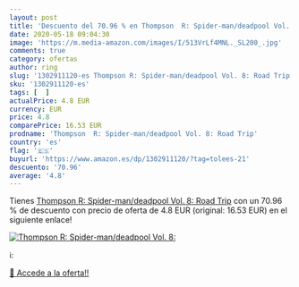 ```yaml
---
layout: post
title: 'Descuento del 70.96 % en Thompson  R: Spider-man/deadpool Vol. 8:'
date: 2020-05-18 09:04:30
image: 'https://m.media-amazon.com/images/I/513VrLf4MNL._SL200_.jpg'
comments: true
category: ofertas
author: ring
slug: '1302911120-es Thompson R: Spider-man/deadpool Vol. 8: Road Trip'
sku: '1302911120-es'
tags: [  ]
actualPrice: 4.8 EUR
currency: EUR
price: 4.8
comparePrice: 16.53 EUR
prodname: 'Thompson  R: Spider-man/deadpool Vol. 8: Road Trip'
country: 'es'
flag: '🇪🇸'
buyurl: 'https://www.amazon.es/dp/1302911120/?tag=tolees-21'
descuento: '70.96'
average: '4.8'
---
```


Tienes [Thompson  R: Spider-man/deadpool Vol. 8: Road Trip](https://www.amazon.es/dp/1302911120/?tag=tolees-21) con un 70.96 % de descuento con precio de oferta de 4.8 EUR (original: 16.53 EUR) en el siguiente enlace!

[![Thompson  R: Spider-man/deadpool Vol. 8:](https://m.media-amazon.com/images/I/513VrLf4MNL._SL200_.jpg)](https://www.amazon.es/dp/1302911120/?tag=tolees-21)

ℹ️:


[🛒 Accede a la oferta!!](https://www.amazon.es/dp/1302911120/?tag=tolees-21)

